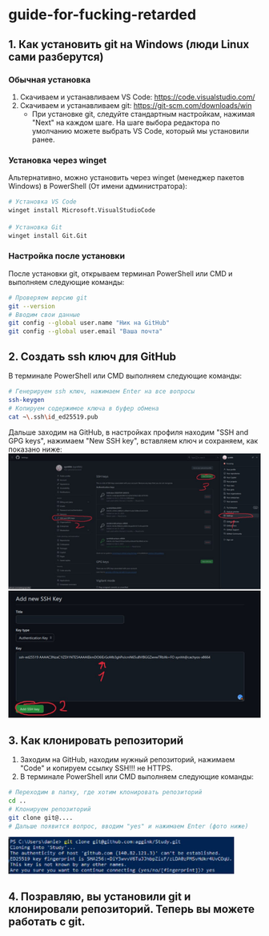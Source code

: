 # guide-for-fucking-retarded

## 1. Как установить git на Windows (люди Linux сами разберутся)

### Обычная установка
1. Скачиваем и устанавливаем VS Code: https://code.visualstudio.com/
2. Скачиваем и устанавливаем git: https://git-scm.com/downloads/win
    - При установке git, следуйте стандартным настройкам, нажимая "Next" на каждом шаге. На шаге выбора редактора по умолчанию можете выбрать VS Code, который мы установили ранее.

### Установка через winget
Альтернативно, можно установить через winget (менеджер пакетов Windows) в PowerShell (От имени администратора):
```bash
# Установка VS Code
winget install Microsoft.VisualStudioCode

# Установка Git
winget install Git.Git
```

### Настройка после установки
После установки git, открываем терминал PowerShell или CMD и выполняем следующие команды:
```bash
# Проверяем версию git
git --version
# Вводим свои данные
git config --global user.name "Ник на GitHub"
git config --global user.email "Ваша почта"
```

## 2. Создать ssh ключ для GitHub
В терминале PowerShell или CMD выполняем следующие команды:
```bash
# Генерируем ssh ключ, нажимаем Enter на все вопросы
ssh-keygen 
# Копируем содержимое ключа в буфер обмена
cat ~\.ssh\id_ed25519.pub
```
Дальше заходим на GitHub, в настройках профиля находим "SSH and GPG keys", нажимаем "New SSH key", вставляем ключ и сохраняем, как показано ниже:<br>
![alt text](image.png)<br>
![alt text](image-1.png)

## 3. Как клонировать репозиторий
1. Заходим на GitHub, находим нужный репозиторий, нажимаем "Code" и копируем ссылку SSH!!! не HTTPS.
2. В терминале PowerShell или CMD выполняем следующие команды:
```bash
# Переходим в папку, где хотим клонировать репозиторий
cd ..
# Клонируем репозиторий
git clone git@....
# Дальше появится вопрос, вводим "yes" и нажимаем Enter (фото ниже)
```
![alt text](image-2.png)

## 4. Позравляю, вы установили git и клонировали репозиторий. Теперь вы можете работать с git.